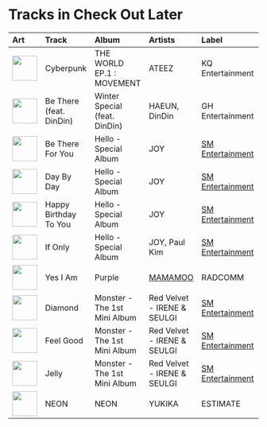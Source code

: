 # Tracks in Check Out Later

| Art                                                                                              | Track                   | Album                         | Artists                          | Label                                             | 💚   | 🔗                                                          |
|:-------------------------------------------------------------------------------------------------|:------------------------|:------------------------------|:---------------------------------|:--------------------------------------------------|:----|:-----------------------------------------------------------|
| <img src="https://i.scdn.co/image/ab67616d0000b27349ae714ee0bf50ca0838ed0f" alt="" width="50" /> | Cyberpunk               | THE WORLD EP.1 : MOVEMENT     | ATEEZ                            | KQ Entertainment                                  |     | [🔗](https://open.spotify.com/track/2Ax4rdLenBhULX7nRbhful) |
| <img src="https://i.scdn.co/image/ab67616d0000b27312626c137c7684fe1662a4f3" alt="" width="50" /> | Be There (feat. DinDin) | Winter Special (feat. DinDin) | HAEUN, DinDin                    | GH Entertainment                                  |     | [🔗](https://open.spotify.com/track/5zebZyouGa6M5lz7HQOUmx) |
| <img src="https://i.scdn.co/image/ab67616d0000b27366ff63bc084fb412aa2dddd3" alt="" width="50" /> | Be There For You        | Hello - Special Album         | JOY                              | [SM Entertainment](../labels/sm_entertainment.md) |     | [🔗](https://open.spotify.com/track/2lwOE4xj0tw2Bpjc6wmzUP) |
| <img src="https://i.scdn.co/image/ab67616d0000b27366ff63bc084fb412aa2dddd3" alt="" width="50" /> | Day By Day              | Hello - Special Album         | JOY                              | [SM Entertainment](../labels/sm_entertainment.md) |     | [🔗](https://open.spotify.com/track/035HmS3BoIvFVe1ho1qxc4) |
| <img src="https://i.scdn.co/image/ab67616d0000b27366ff63bc084fb412aa2dddd3" alt="" width="50" /> | Happy Birthday To You   | Hello - Special Album         | JOY                              | [SM Entertainment](../labels/sm_entertainment.md) |     | [🔗](https://open.spotify.com/track/29Vfu3AZXW3EOxtalAajJ9) |
| <img src="https://i.scdn.co/image/ab67616d0000b27366ff63bc084fb412aa2dddd3" alt="" width="50" /> | If Only                 | Hello - Special Album         | JOY, Paul Kim                    | [SM Entertainment](../labels/sm_entertainment.md) |     | [🔗](https://open.spotify.com/track/6aULghOfvWw67SrLrpgCDG) |
| <img src="https://i.scdn.co/image/ab67616d0000b2737709b0a8ba9059fc46fefcb2" alt="" width="50" /> | Yes I Am                | Purple                        | [MAMAMOO](../artists/mamamoo.md) | RADCOMM                                           |     | [🔗](https://open.spotify.com/track/3RqUX4U46H6TPdH30gPy4k) |
| <img src="https://i.scdn.co/image/ab67616d0000b273f919108974e4213d86b83805" alt="" width="50" /> | Diamond                 | Monster - The 1st Mini Album  | Red Velvet - IRENE & SEULGI      | [SM Entertainment](../labels/sm_entertainment.md) |     | [🔗](https://open.spotify.com/track/41vPeGMYDN84rC9FSv4BTl) |
| <img src="https://i.scdn.co/image/ab67616d0000b273f919108974e4213d86b83805" alt="" width="50" /> | Feel Good               | Monster - The 1st Mini Album  | Red Velvet - IRENE & SEULGI      | [SM Entertainment](../labels/sm_entertainment.md) |     | [🔗](https://open.spotify.com/track/59yaVNyPDsHYGnsDTJSH67) |
| <img src="https://i.scdn.co/image/ab67616d0000b273f919108974e4213d86b83805" alt="" width="50" /> | Jelly                   | Monster - The 1st Mini Album  | Red Velvet - IRENE & SEULGI      | [SM Entertainment](../labels/sm_entertainment.md) |     | [🔗](https://open.spotify.com/track/6mu2cymBOKqnp4QP0966fW) |
| <img src="https://i.scdn.co/image/ab67616d0000b2734a90c2921f01f4b0b2e54b32" alt="" width="50" /> | NEON                    | NEON                          | YUKIKA                           | ESTIMATE                                          |     | [🔗](https://open.spotify.com/track/5dF22XUGeNAR3GBhMgshgp) |
